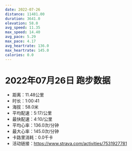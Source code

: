 ```yaml
---
date: 2022-07-26
distance: 11481.00
duration: 3641.0
elevation: 58.0
avg_speed: 11.35
max_speed: 14.40
avg_pace: 5.29
max_pace: 4.17
avg_heartrate: 136.0
max_heartrate: 145.0
calories: 0.0
---
```


# 2022年07月26日 跑步数据

- 距离：11.48公里
- 时长：1:00:41
- 海拔：58.0米
- 平均配速：5:17/公里
- 最快配速：4:10/公里
- 平均心率：136.0次/分钟
- 最大心率：145.0次/分钟
- 卡路里消耗：0.0千卡
- 活动链接：https://www.strava.com/activities/7531927781
